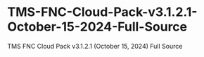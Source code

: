 # TMS-FNC-Cloud-Pack-v3.1.2.1-October-15-2024-Full-Source
TMS FNC Cloud Pack v3.1.2.1 (October 15, 2024) Full Source
